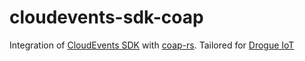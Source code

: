 # cloudevents-sdk-coap
Integration of [CloudEvents SDK](https://github.com/cloudevents/sdk-rust/) with [coap-rs](https://github.com/Covertness/coap-rs). Tailored for [Drogue IoT](https://github.com/drogue-iot/drogue-cloud)
